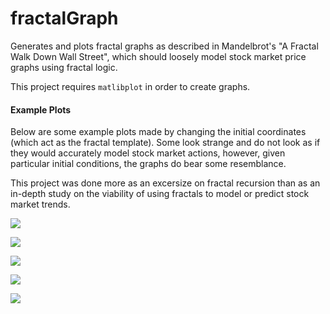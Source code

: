 fractalGraph
============

Generates and plots fractal graphs as described in Mandelbrot's "A Fractal Walk Down Wall Street", which should loosely model stock market price graphs using fractal logic.


This project requires `matlibplot` in order to create graphs.


#### Example Plots

Below are some example plots made by changing the initial coordinates (which act as the fractal template). Some look strange and do not look as if they would accurately model stock market actions, however, given particular initial conditions, the graphs do bear some resemblance. 

This project was done more as an excersize on fractal recursion than as an in-depth study on the viability of using fractals to model or predict stock market trends.

![](http://i.imgur.com/yToyOs7.png)

![](http://i.imgur.com/SzcsxgU.png)

![](http://i.imgur.com/vwcqezh.png)

![](http://i.imgur.com/62vheZJ.png)

![](http://i.imgur.com/tQgkp6h.png)
